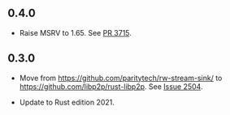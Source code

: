 ## 0.4.0 

- Raise MSRV to 1.65.
  See [PR 3715].

[PR 3715]: https://github.com/libp2p/rust-libp2p/pull/3715

## 0.3.0

- Move from https://github.com/paritytech/rw-stream-sink/ to https://github.com/libp2p/rust-libp2p. See [Issue 2504].

- Update to Rust edition 2021.

[Issue 2504]: https://github.com/libp2p/rust-libp2p/issues/2504
